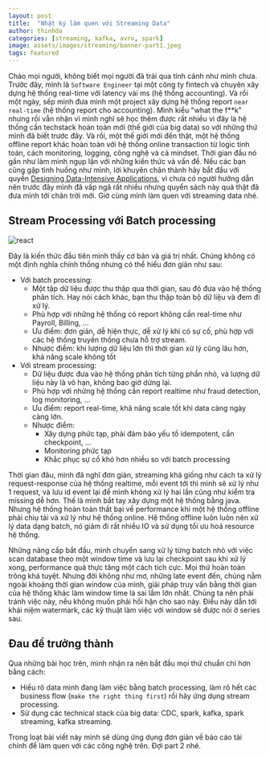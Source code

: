 ```yaml
---
layout: post
title:  "Nhật ký làm quen với Streaming Data"
author: thinhda
categories: [streaming, kafka, avro, spark]
image: assets/images/streaming/banner-part1.jpeg
tags: featured
---
```


Chào mọi người, không biết mọi người đã trải qua tính cảnh như mình chưa. Trước đây, mình là `Software Engineer` tại một công ty fintech và chuyên xây dựng hệ thống real-time với latency vài ms (hệ thống accounting). Và rồi một ngày, sếp mình đưa mình một project xây dựng hệ thống report `near real-time` (hệ thống report cho accounting). Mình kiểu "what the f**k" nhưng rồi vẫn nhận vì mình nghĩ sẽ học thêm được rất nhiều vì đây là hệ thống cần techstack hoàn toàn mới (thế giới của big data) so với những thứ mình đã biết trước đây. Và rồi, một thế giới mới đến thật, một hệ thống offline report khác hoàn toàn với hệ thống online transaction từ logic tính toán, cách monitoring, logging, công nghệ và cả mindset. Thời gian đầu nó gần như làm mình ngụp lặn với những kiến thức và vấn đề. Nếu các bạn cũng gặp tình huống như mình, lời khuyên chân thành hãy bắt đầu với quyền [Designing Data-Intensive Applications](https://www.amazon.com/Designing-Data-Intensive-Applications-Reliable-Maintainable/dp/1449373321), vì chưa có người hướng dẫn nên trước đây mình đã vấp ngã rất nhiều nhưng quyển sách này quả thật đã đưa mình tới chân trời mới. Giờ cùng mình làm quen với streaming data nhé.

## Stream Processing với Batch processing

![react](../assets/images/streaming/react-time.png)

Đây là kiến thức đầu tiên mình thấy cơ bản và giá trị nhất. Chúng không có một định nghĩa chính thống nhưng có thể hiểu đơn giản như sau: 

- Với batch processing: 
  - Một tập dữ liệu được thu thập qua thời gian, sau đó đưa vào hệ thống phân tích. Hay nói cách khác, bạn thu thập toàn bộ dữ liệu và đem đi xử lý.
  - Phù hợp với những hệ thống có report không cần real-time như Payroll, Billing, ...
  - Ưu điểm: đơn giản, dễ hiện thực, dễ xử lý khi có sự cố, phù hợp với các hệ thống truyền thống chưa hỗ trợ stream.
  - Nhược điểm: khi lượng dữ liệu lớn thì thời gian xử lý cũng lâu hơn, khả năng scale không tốt
- Với stream processing: 
  - Dữ liệu được đưa vào hệ thống phân tích từng phần nhỏ, và lượng dữ liệu này là vô hạn, không bao giờ dừng lại.
  - Phù hợp với những hệ thống cần report realtime như fraud detection, log monitoring, ...
  - Ưu điểm: report real-time, khả năng scale tốt khi data càng ngày càng lớn.
  - Nhược điểm:
    - Xây dựng phức tạp, phải đảm bảo yếu tố idempotent, cần checkpoint, ...
    - Monitoring phức tạp
    - Khắc phục sự cố khó hơn nhiều so với batch processing

Thời gian đâu, mình đã nghĩ đơn giản, streaming khá giống như cách ta xử lý request-response của hệ thống realtime, mỗi event tới thì mình sẽ xử lý như 1 request, và lưu id event lại để mình không xử lý hai lần cũng như kiểm tra missing dễ hơn. Thế là mình bắt tay xây dựng một hệ thống bằng java. Nhưng hệ thống hoàn toàn thất bại về performance khi một hệ thống offline phải chiụ tải và xử lý như hệ thống online. Hệ thống offline luôn luôn nên xử lý data dạng batch, nó giảm đi rất nhiều IO và sử dụng tối ưu hoá resource hệ thống.

Những nâng cấp bắt đầu, mình chuyển sang xử lý từng batch nhỏ với việc scan database theo một window time và lưu lại checkpoint sau khi xử lý xong, performance quả thực tăng một cách tích cực. Mọi thứ hoàn toàn trông khá tuyệt. Nhưng đời không như mơ, những late event đến, chúng nằm ngoài khoảng thời gian window của mình, giải pháp truy vấn bằng thời gian của hệ thống khác làm window time là sai lầm lớn nhất. Chúng ta nên phải tránh việc này, nếu không muốn phải hối hận cho sao này. Điều này dẫn tới khái niệm watermark, các kỹ thuật làm việc với window sẽ được nói ở series sau.

## Đau để trưởng thành

Qua những bài học trên, mình nhận ra nên bắt đầu mọi thứ chuẩn chỉ hơn bằng cách:

- Hiểu rõ data mình đang làm việc bằng batch processing, làm rõ hết các business flow (`make the right thing first`) rồi hãy ứng dụng stream processing.
- Sử dụng các technical stack của big data: CDC, spark, kafka, spark streaming, kafka streaming.

Trong loạt bài viết này mình sẽ dùng ứng dụng đơn giản về báo cáo tài chính để làm quen với các công nghệ trên. Đợi part 2 nhé.